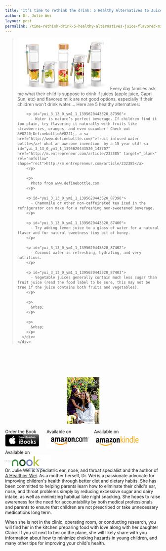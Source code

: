 ```yaml
---
title: 'It’s time to rethink the drink: 5 Healthy Alternatives to Juice &#038; Flavored Milk'
author: Dr. Julie Wei
layout: post
permalink: /time-rethink-drink-5-healthy-alternatives-juice-flavored-milk/
---
```

<blockquote id="yui_3_13_0_ym1_1_1395620443520_87386">
  <div id="yui_3_13_0_ym1_1_1395620443520_87385">
    <div dir="ltr" id="yui_3_13_0_ym1_1_1395620443520_87384">
      <div id="yui_3_13_0_ym1_1_1395620443520_87393">
        <p id="yui_3_13_0_ym1_1_1395620443520_87394">
          <img class="alignleft size-medium wp-image-982" alt="slide-image-1" src="/wp-content/uploads/2014/03/slide-image-1-300x168.jpg" width="300" height="168" />Every day families ask me what their child is suppose to drink if juices (apple juice, Capri Sun, etc) and flavored milk are not good options, especially if their children won&#8217;t drink water&#8230;. Here are 5 healthy alternatives:
        </p>
        
        <p id="yui_3_13_0_ym1_1_1395620443520_87396">
          - Water is nature’s perfect beverage. If children find it too plain, try flavoring it naturally with fruits like strawberries, oranges, and even cucumber! Check out &#8220;Definebottle&#8221;, a <a href="http://www.definebottle.com/">fruit infused water bottle</a>! what an awesome invention  by a 15 year old! <a id="yui_3_13_0_ym1_1_1395620443520_143707" href="http://m.entrepreneur.com/article/232385" target="_blank" rel="nofollow" shape="rect">http://m.entrepreneur.com/article/232385</a>
        </p>
        
        <p>
          Photo from www.definebottle.com
        </p>
        
        <p id="yui_3_13_0_ym1_1_1395620443520_87398">
          - Chamomile or other non-caffeinated tea iced in the refrigerator can make for a refreshing non-sweetened beverage.
        </p>
        
        <p id="yui_3_13_0_ym1_1_1395620443520_87400">
          - Try adding lemon juice to a glass of water for a natural flavor and for natural sweetness tiny bit of honey.
        </p>
        
        <p id="yui_3_13_0_ym1_1_1395620443520_87402">
          - Coconut water is refreshing, hydrating, and very nutritious.
        </p>
        
        <p id="yui_3_13_0_ym1_1_1395620443520_87403">
          - Vegetable juices generally contain much less sugar than fruit juice (read the food label to be sure, this may not be true if the juice contains both fruits and vegetables).
        </p>
        
        <p>
          &nbsp;
        </p>
        
        <p>
          &nbsp;
        </p>
      </div>
    </div>
  </div>
</blockquote>

&nbsp;

<div>
  <div dir="ltr">
    <div>
      <p>
        &nbsp;
      </p>
    </div>
  </div>
</div>

&nbsp;

<span style="width:105px;display:table;margin:0 auto;"><a href="the-book/"><img src="/wp-content/uploads/2014/04/AHealthierWei_cover_150.png" /></a></span>

<p style="height:80px">
  <span style="width:130px;display:inline-block;vertical-align:top;"> Order the Book <a href="https://itunes.apple.com/us/book/a-healthier-wei/id806784060?ls=1&mt=11#" target="_blank" > <img class="size-full wp-image-944" alt="Apple iBooks" title="Apple iBooks" src="/wp-content/uploads/2014/02/Download_on_iBooks_Badge_US-UK_110x40_090513.png" width="110" height="40" /></a> </span> <span style="width:150px;display:inline-block;vertical-align:top;">Available on <a href="http://amzn.to/1fSNqeb" target="_blank" > <img class="size-full wp-image-945" alt="Amazon.com" title="Amazon.com" src="/wp-content/uploads/2014/02/amazon_com_logo_160.jpg" width="160" height="47" /> </a> </span> <span  style="width:150px;display:inline-block;vertical-align:top;">Available on <a href="http://amzn.to/1eHEfNl" target="_blank" > <img class="size-full wp-image-946" alt="Amazon Kindle" title="Amazon Kindle" src="/wp-content/uploads/2014/02/kindle_logo_160.jpg" width="160" height="43" /> </a> </span> <span style="width:150px;display:inline-block;vertical-align:top;">Available on <a href="http://www.barnesandnoble.com/w/a-healthier-wei-julie-wei/1118260302?ean=2940148244592&itm=1&usri=2940148244592" target="_blank" > <img class="size-full wp-image-947" alt="Nook" title="Nook" src="/wp-content/uploads/2014/02/nook_logo_160.png" width="160" height="52" /></a> </span>
</p>

\-----

Dr. Julie Wei is a pediatric ear, nose, and throat specialist and the author of [A Healthier Wei][1]. As a mother herself, Dr. Wei is a passionate advocate for improving children's health through better diet and dietary habits. She has been committed to helping parents learn how to eliminate their child's ear, nose, and throat problems simply by reducing excessive sugar and dairy intake, as well as minimizing habitual late night snacking. She hopes to raise awareness for the need for accountability by both medical professionals and parents to ensure that children are not prescribed or take unnecessary medications long term. 

When she is not in the clinic, operating room, or conducting research, you will find her in the kitchen preparing food with love along with her daughter Claire. If you sit next to her on the plane, she will likely share with you information about how to minimize choking hazards in young children, and many other tips for improving your child's health.

 [1]: the-book